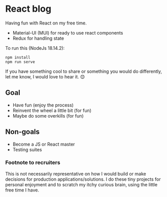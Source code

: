 # React blog

Having fun with React on my free time.

* Material-UI (MUI) for ready to use react components
* Redux for handling state

To run this (NodeJs 18.14.2):

    npm install
    npm run serve

If you have something cool to share or something you would do differently, let me know, I would love to hear it. :blush:

## Goal

* Have fun (enjoy the process) 
* Reinvent the wheel a little bit (for fun)
* Maybe do some overkills (for fun)

## Non-goals

* Become a JS or React master
* Testing suites

### Footnote to recruiters 
 
This is not necessarily representative on how I would build or make decisions for production applications/solutions. I do these tiny projects for personal enjoyment and to scratch my itchy curious brain, using the little free time I have. 
